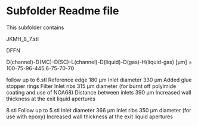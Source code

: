 # Subfolder Readme file
This subfolder contains

JKMH_8_7.stl

DFFN

D(channel)-D(MC)-D(SC)-L(channel)-D(liquid)-D(gas)-H(liquid-gas) [µm]
= 100-75-96-445.6-75-70-70

follow up to 6.stl
Reference edge 180 µm
Inlet diameter 330 µm
Added glue stopper rings
Filter
Inlet ribs 315 µm diameter (for burnt off polyimide coating and use of NOA68)
Distance between inlets 390 µm
Increased wall thickness at the exit liquid apertures

8.stl
Follow up to 5.stl
Inlet diameter 366 µm
Inlet ribs 350 µm diameter (for use with epoxy)
Increased wall thickness at the exit liquid apertures
